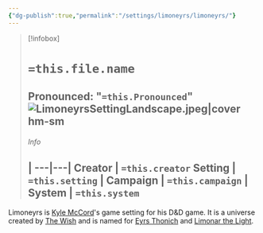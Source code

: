 ```yaml
---
{"dg-publish":true,"permalink":"/settings/limoneyrs/limoneyrs/"}
---
```



> [!infobox]
> # `=this.file.name`
> **Pronounced:**  "`=this.Pronounced`"
> ![LimoneyrsSettingLandscape.jpeg|cover hm-sm](/img/user/Attachments/Images/LimoneyrsSettingLandscape.jpeg)
>  ---
>  ###### Info
>   |
> ---|---|
> **Creator** | `=this.creator` 
> **Setting** | `=this.setting` |
> **Campaign** | `=this.campaign` |
> **System** | `=this.system`
> ---



Limoneyrs is [Kyle McCord](Kyle%20McCord.md)'s game setting for his D&D game. It is a universe created by [The Wish](The%20Wish.md) and is named for [Eyrs Thonich](Bela%20Rrorstar.md) and [Limonar the Light](Settings/Limoneyrs/Characters/NPCs/Limonar%20the%20Light.md).